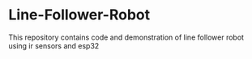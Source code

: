 # Line-Follower-Robot
This repository contains code and demonstration of line follower robot using ir sensors and esp32
